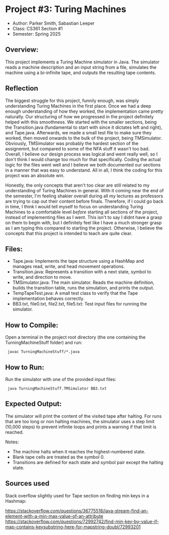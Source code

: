 # Project #3: Turing Machines
 
 * Author: Parker Smith, Sabastian Leeper
 * Class: CS361 Section #1
 * Semester: Spring 2025
 
 ## Overview:
 This project implements a Turing Machine simulator in Java. The simulator reads a machine description and an input string from a file, simulates the machine using a bi-infinite tape, and outputs the resulting tape contents.
 
 ## Reflection
 

 The biggest struggle for this project, funnily enough, was simply understanding Turing Machines in the first place. Once we had a deep enough understanding of how they worked, the implementation came pretty naturally. Our structuring of how we progressed in the project definitely helped with this smoothness. We started with the smaller sections, being the Transition.java (fundamental to start with since it dictates left and right), and Tape.java. Afterwards, we made a small test file to make sure they worked, then moved onwards to the bulk of the project, being TMSimulator. Obviously, TMSimulator was probably the hardest section of the assignemnt, but compared to some of the NFA stuff it wasn't too bad. Overall, I believe our design process was logical and went really well, so I don't think I would change too much for that specifically. Coding the actual logic for the files went well and I believe we both documented our sections in a manner that was easy to understand. All in all, I think the coding for this project was an absolute win.
 
 Honestly, the only concepts that aren't too clear are still related to my understanding of Turing Machines in general. With it coming near the end of the semester, I'm feeling shakier overall during all my lectures as professors are trying to cap out their content before finals. Therefore, if I could go back in time, I think I would tell myself to focus on understanding Turing Machines to a comfortable level *before* starting all sections of the project, instead of implementing files as I went. This isn't to say I didnt have a grasp on them to begin with, but I definitely feel like I have a much stronger grasp as I am typing this compared to starting the project. Otherwise, I believe the concepts that this project is intended to teach are quite clear. 
 
 
 ## Files:
 - Tape.java: Implements the tape structure using a HashMap and manages read, write, and head movement operations.
 - Transition.java: Represents a transition with a next state, symbol to write, and direction to move.
 - TMSimulator.java: The main simulator. Reads the machine definition, builds the transition table, runs the simulation, and prints the output.
 - TempTapeTest.java: A small test class to verify that the Tape implementation behaves correctly.
 - BB3.txt, file0.txt, file2.txt, file5.txt: Test input files for running the simulator.
 
 
 ## How to Compile:
 Open a terminal in the project root directory (the one containing the TurningMachineStuff folder) and run:
 
     javac TurningMachineStuff/*.java
 
 ## How to Run:
 Run the simulator with one of the provided input files:
 
     java TurningMachineStuff.TMSimulator BB3.txt
 
 ## Expected Output:
 The simulator will print the content of the visited tape after halting. For runs that are too long or non halting machines, the simulator uses a step limit (10,000 steps) to prevent infinite loops and prints a warning if that limit is reached.
 
 Notes:
 - The machine halts when it reaches the highest-numbered state.
 - Blank tape cells are treated as the symbol 0.
 - Transitions are defined for each state and symbol pair except the halting state.
 
 ## Sources used
 Stack overflow slightly used for Tape section on finding min keys in a Hashmap:
 
 https://stackoverflow.com/questions/36775518/java-stream-find-an-element-with-a-min-max-value-of-an-attribute
 https://stackoverflow.com/questions/72992742/find-min-key-by-value-if-map-contains-keysubstring-here-for-mapstring-doubl/72993201
